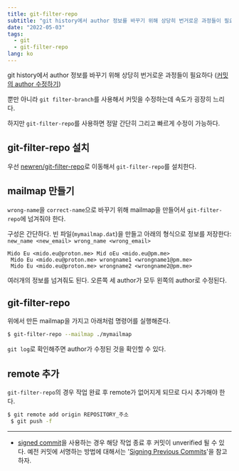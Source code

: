 ```yaml
---
title: git-filter-repo
subtitle: "git history에서 author 정보를 바꾸기 위해 상당히 번거로운 과정들이 필요하다 ([커밋의 author 수정하기] ..."
date: "2022-05-03"
tags: 
  - git
  - git-filter-repo
lang: ko
---
```


git history에서 author 정보를 바꾸기 위해 상당히 번거로운 과정들이 필요하다 ([커밋의 author 수정하기](/ko-change-author-of-commit-in-git-history/))

뿐만 아니라 `git filter-branch`를 사용해서 커밋을 수정하는데 속도가 굉장히 느리다.

하지만 `git-filter-repo`를 사용하면 정말 간단히 그리고 빠르게 수정이 가능하다.

## git-filter-repo 설치

우선 [newren/git-filter-repo](https://github.com/newren/git-filter-repo/blob/main/INSTALL.md)로 이동해서 `git-filter-repo`를 설치한다.

## mailmap 만들기

`wrong-name`을 `correct-name`으로 바꾸기 위해 mailmap을 만들어서 `git-filter-repo`에 넘겨줘야 한다. 

구성은 간단하다. 빈 파일(`mymailmap.dat`)을 만들고 아래의 형식으로 정보를 저장한다:
`new_name <new_email> wrong_name <wrong_email>`

```text
Mido Eu <mido.eu@proton.me> Mid oEu <mido.eu@pm.me>
 Mido Eu <mido.eu@proton.me> wrongname1 <wrongname1@pm.me>
 Mido Eu <mido.eu@proton.me> wrongname2 <wrongname2@pm.me>
```

여러개의 정보를 넘겨줘도 된다. 오른쪽 세 author가 모두 왼쪽의 author로 수정된다.

## git-filter-repo 

위에서 만든 mailmap을 가지고 아래처럼 명령어를 실행해준다.

```sh
$ git-filter-repo --mailmap ./mymailmap
```

`git log`로 확인해주면 author가 수정된 것을 확인할 수 있다.


## remote 추가
`git-filter-repo`의 경우 작업 완료 후 remote가 없어지게 되므로 다시 추가해야 한다.

```sh
$ git remote add origin REPOSITORY_주소
 $ git push -f
```

---

- [signed commit](./signing-commits/)을 사용하는 경우 해당 작업 종료 후 커밋이 unverified 될 수 있다. 예전 커밋에 서명하는 방법에 대해서는 '[Signing Previous Commits](https://medium.com/@midotype/signing-previous-commits-787a077bdb62)'을 참고하자.